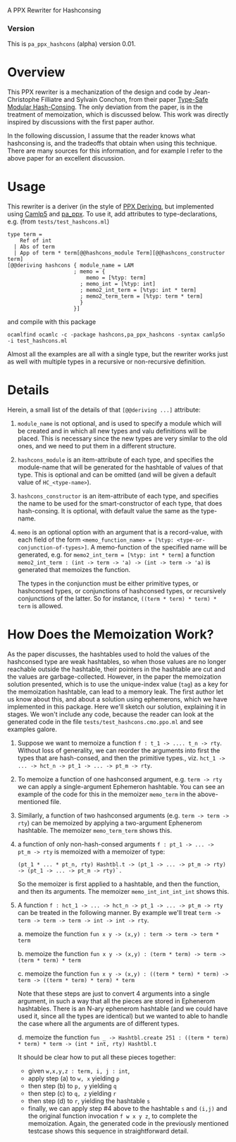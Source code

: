 A PPX Rewriter for Hashconsing

### Version

This is ``pa_ppx_hashcons`` (alpha) version 0.01.

# Overview

This PPX rewriter is a mechanization of the design and code by
Jean-Christophe Filliatre and Sylvain Conchon, from their paper
[Type-Safe Modular Hash-Consing](https://www.lri.fr/~filliatr/ftp/publis/hash-consing2.pdf).
The only deviation from the paper, is in the treatment of memoization,
which is discussed below.  This work was directly inspired by
discussions with the first paper author.

In the following discussion, I assume that the reader knows what
hashconsing is, and the tradeoffs that obtain when using this
technique.  There are many sources for this information, and for
example I refer to the above paper for an excellent discussion.

# Usage

This rewriter is a deriver (in the style of [PPX Deriving](https://github.com/ocaml-ppx/ppx_deriving),
but implemented using [Camlp5](https://github.com/camlp5/camlp5)
and [pa_ppx](https://github.com/chetmurthy/pa_ppx).  To use it, add
attributes to type-declarations, e.g. (from `tests/test_hashcons.ml`)
```
type term =
    Ref of int
  | Abs of term
  | App of term * term[@@hashcons_module Term][@@hashcons_constructor term]
[@@deriving hashcons { module_name = LAM
                     ; memo = {
                         memo = [%typ: term]
                       ; memo_int = [%typ: int]
                       ; memo2_int_term = [%typ: int * term]
                       ; memo2_term_term = [%typ: term * term]
                       }
                     }]
```
and compile with this package
```
ocamlfind ocamlc -c -package hashcons,pa_ppx_hashcons -syntax camlp5o  -i test_hashcons.ml
```

Almost all the examples are all with a single type, but the rewriter
works just as well with multiple types in a recursive or non-recursive
definition.

# Details

Herein, a small list of the details of that `[@@deriving ...]` attribute:

1. `module_name` is not optional, and is used to specify a module
   which will be created and in which all new types and valu
   definitions will be placed.  This is necessary since the new types
   are very similar to the old ones, and we need to put them in a
   different structure.
   
2. `hashcons_module` is an item-attribute of each type, and specifies
   the module-name that will be generated for the hashtable of values
   of that type.  This is optional and can be omitted (and will be
   given a default value of `HC_<type-name>`).
   
3. `hashcons_constructor` is an item-attribute of each type, and
   specifies the name to be used for the smart-constructor of each
   type, that does hash-consing.  It is optional, with default value
   the same as the type-name.

4. `memo` is an optional option with an argument that is a
   record-value, with each field of the form
   ` <memo_function_name> = [%typ: <type-or-conjunction-of-types>] `.
   A memo-function of the specified name will be generated, e.g.
   for `memo2_int_term = [%typ: int * term]` a function
   `memo2_int_term : (int -> term -> 'a) -> (int -> term -> 'a)`
   is generated that memoizes the function.

   The types in the conjunction must be either primitive types, or
   hashconsed types, or conjunctions of hashconsed types, or
   recursively conjunctions of the latter.  So for instance,
   `((term * term) * term) * term` is allowed.

# How Does the Memoization Work?

As the paper discusses, the hashtables used to hold the values of the
hashconsed type are weak hashtables, so when those values are no
longer reachable outside the hashtable, their pointers in the
hashtable are cut and the values are garbage-collected.  However, in
the paper the memoization solution presented, which is to use the
unique-index value (`tag`) as a key for the memoization hashtable, can
lead to a memory leak.  The first author let us know about this, and
about a solution using ephemerons, which we have implemented in this
package.  Here we'll sketch our solution, explaining it in stages.  We
won't include any code, because the reader can look at the generated
code in the file `tests/test_hashcons.cmo.ppo.ml` and see examples
galore.

1. Suppose we want to memoize a function `f : t_1 -> .... t_n -> rty`.
   Without loss of generality, we can reorder the arguments into first
   the types that are hash-consed, and then the primitive types., viz.
   `hct_1 -> ... -> hct_n -> pt_1 -> ... -> pt_m -> rty`.

2. To memoize a function of one hashconsed argument, e.g. `term ->
   rty` we can apply a single-argument Ephemeron hashtable.  You can
   see an example of the code for this in the memoizer `memo_term` in
   the above-mentioned file.
   
3. Similarly, a function of two hashconsed arguments (e.g. `term ->
   term -> rty`) can be memoized by applying a two-argument Ephenerom
   hashtable.  The memoizer `memo_term_term` shows this.
   
4. a function of only non-hash-consed arguments `f : pt_1 -> ... -> pt_m -> rty`
   is memoized with a memoizer of type:
   ```
   (pt_1 * ... * pt_n, rty) Hashtbl.t -> (pt_1 -> ... -> pt_m -> rty) -> (pt_1 -> ... -> pt_m -> rty)`.
   ```
   
   So the memoizer is first applied to a hashtable, and then the function, and then its arguments.
   The memoizer `memo_int_int_int_int` shows this.

5. A function `f : hct_1 -> ... -> hct_n -> pt_1 -> ... -> pt_m -> rty` can be treated in the
   following manner.  By example we'll treat `term -> term -> term -> term -> int -> int -> rty`.

   a. memoize the function `fun x y -> (x,y) : term -> term -> term * term`

   b. memoize the function `fun x y -> (x,y) : (term * term) -> term -> (term * term) * term`

   c. memoize the function `fun x y -> (x,y) : ((term * term) * term) -> term -> ((term * term) * term) * term`

   Note that these steps are just to convert 4 arguments into a single
   argument, in such a way that all the pieces are stored in Ephenerom
   hashtables.  There is an N-ary ephenerom hashtable (and we could
   have used it, since all the types are identical) but we wanted to
   able to handle the case where all the arguments are of different
   types.

   d. memoize the function `fun _ -> Hashtbl.create 251 : ((term * term) * term) * term -> (int * int, rty) Hashtbl.t`

   It should be clear how to put all these pieces together:

   - given `w,x,y,z : term, i, j : int`,
   - apply step (a) to `w, x` yielding `p`
   - then step (b) to `p, y` yielding `q`
   - then step (c) to `q, z` yielding `r`
   - then step (d) to `r`, yielding the hashtable `s`
   - finally, we can apply step #4 above to the hashtable `s` and `(i,j)` and the original
   function invocation `f w x y z`, to complete the memoization.  Again, the generated code
   in the previously mentioned testcase shows this sequence in straightforward detail.
